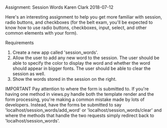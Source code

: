 Assignment: Session Words
Karen Clark
2018-07-12

Here's an interesting assignment to help you get more familiar with session, radio buttons, and checkboxes (for the belt exam, you'll be expected to know how to use radio buttons, checkboxes, input, select, and other common elements with your form).

Requirements
1. Create a new app called 'session_words'.
2. Allow the user to add any new word to the session.  The user should be able to specify the color to display the word and whether the word should appear in bigger fonts.  The user should be able to clear the session as well.
3. Show the words stored in the session on the right.

IMPORTANT
Pay attention to where the form is submitted to.  If you're having one method in views.py handle both the template render and the form processing, you're making a common mistake made by lots of developers.  Instead, have the forms be submitted to say 'localhost/session_words/add_word' or 'localhost/session_words/clear' and where the methods that handle the two requests simply redirect back to 'localhost/session_words'.
